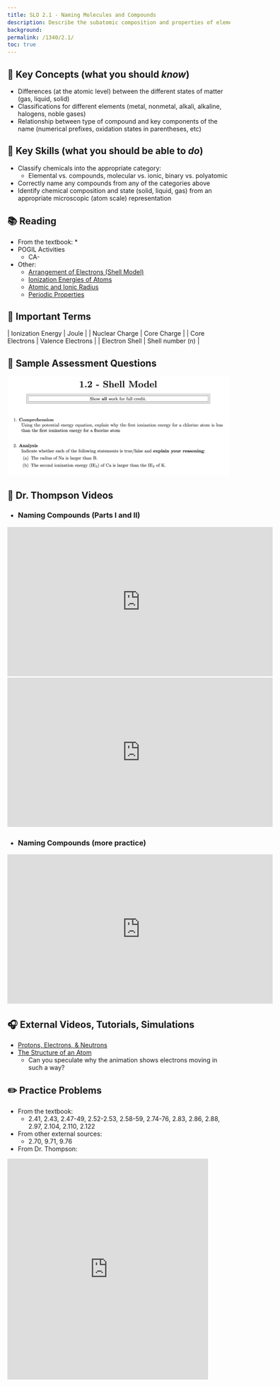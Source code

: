 ```yaml
---
title: SLO 2.1 - Naming Molecules and Compounds
description: Describe the subatomic composition and properties of elements
background: 
permalink: /1340/2.1/
toc: true
---
```


## :key: Key Concepts (what you should *know*)
* Differences (at the atomic level) between the different states of matter (gas, liquid, solid)
* Classifications for different elements (metal, nonmetal, alkali, alkaline, halogens, noble gases)
* Relationship between type of compound and key components of the name (numerical prefixes, oxidation states in parentheses, etc)

## :key: Key Skills (what you should be able to *do*) 
* Classify chemicals into the appropriate category:
    * Elemental vs. compounds, molecular vs. ionic, binary vs. polyatomic
* Correctly name any compounds from any of the categories above
* Identify chemical composition and state (solid, liquid, gas) from an appropriate microscopic (atom scale) representation

## :books: Reading

* From the textbook:
    * 
* POGIL Activities
    * CA-
* Other:
    * [Arrangement of Electrons (Shell Model)](http://chem.libretexts.org/Under_Construction/Textmaps_and_Wikitexts/MVC%3A_Chem_1406/Chapters/02._Atomic_Structure/2.5%3A_Arrangement_of_Electron_(Shell_Model))
    * [Ionization Energies of Atoms](http://www.vias.org/genchem/atomstruct_12433_05.html)
    * [Atomic and Ionic Radius](http://www.chemguide.co.uk/atoms/properties/atradius.html)
    * [Periodic Properties](http://chem.libretexts.org/Core/Inorganic_Chemistry/Descriptive_Chemistry/Periodic_Trends_of_Elemental_Properties/Periodic_Properties_of_the_Elements)

## :paperclip: Important Terms

|  Ionization Energy  |      Joule      |
|  Nuclear Charge |    Core Charge    |
|   Core Electrons   |   Valence Electrons    |
| Electron Shell |     Shell number (n)    |

## :memo: Sample Assessment Questions
![Sample assessment questions for CHEM 1340 SLO 1.2](/assets/theme/images/1340_1_dot_2_Sample.png "1340 SLO 1.2")

## :movie_camera: Dr. Thompson Videos

*  ### Naming Compounds (Parts I and II)
<iframe
    width="600"
    height="338"
    frameBorder="0"
    src="https://flip.com/s/mdxKRTpbhESn-THy?embed=true"
    webkitallowfullscreen
    mozallowfullscreen
    allowfullscreen
    allow="microphone; camera; display-capture"></iframe>

<iframe
    width="600"
    height="338"
    frameBorder="0"
    src="https://flip.com/s/ME8FDv_ivjCFzZ_i?embed=true"
    webkitallowfullscreen
    mozallowfullscreen
    allowfullscreen
    allow="microphone; camera; display-capture"></iframe>

* ### Naming Compounds (more practice)
<iframe
    width="600"
    height="338"
    frameBorder="0"
    src="https://flip.com/s/e7b0a584673a?embed=true"
    webkitallowfullscreen
    mozallowfullscreen
    allowfullscreen
    allow="microphone; camera; display-capture"></iframe>

## :headphones: External Videos, Tutorials, Simulations

* [Protons, Electrons, & Neutrons](https://science.widener.edu/svb/tutorial/protonscsn7.html)
* [The Structure of an Atom](https://javalab.org/en/structure_of_an_atom_en/)
    * Can you speculate why the animation shows electrons moving in such a way?

## :pencil2: Practice Problems
* From the textbook:
    * 2.41, 2.43, 2.47-49, 2.52-2.53, 2.58-59, 2.74-76, 2.83, 2.86, 2.88, 2.97, 2.104, 2.110, 2.122
* From other external sources: 
    * 2.70, 9.71, 9.76
* From Dr. Thompson:
<iframe 
    width="90%"
    height="500"
    frameBorder="0"
    src="https://docs.google.com/document/d/e/2PACX-1vTHRl962MtvERo9EJntdybaNPT2SH1CbrVm7hZgJx79JxPwQM14JjKjMKJCGTHMUxel8DYaaUQ_b6-X/pub?embedded=true"></iframe>
